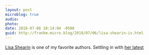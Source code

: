 ```yaml
---
layout: post
microblog: true
audio: 
photo: 
date: 2018-07-06 10:14:04 -0500
guid: http://frankm.micro.blog/2018/07/06/lisa-shearin-is.html
---
```

 [Lisa Shearin](https://www.amazon.com/Lisa-Shearin/e/B001JSEICI) is one of my favorite authors. Settling in with [her latest](https://www.amazon.com/gp/product/198682490X/ref=as_li_qf_asin_il_tl?ie=UTF8&tag=lisashearin-20&creative=9325&linkCode=as2&creativeASIN=198682490X&linkId=10fc01c6e671b7f2529d1ac6769df1c2) 
